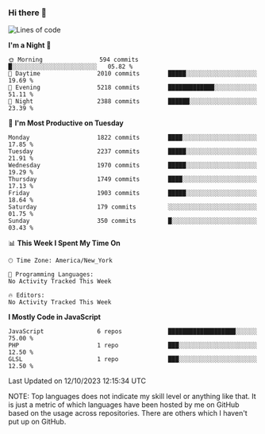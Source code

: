 ### Hi there 👋

<!--
**LynxJinxxy/LynxJinxxy** is a ✨ _special_ ✨ repository because its `README.md` (this file) appears on your GitHub profile.

Here are some ideas to get you started:

- 🔭 I’m currently working on ...
- 🌱 I’m currently learning ...
- 👯 I’m looking to collaborate on ...
- 🤔 I’m looking for help with ...
- 💬 Ask me about ...
- 📫 How to reach me: ...
- 😄 Pronouns: ...
- ⚡ Fun fact: ...
-->

<!--START_SECTION:waka-->
![Lines of code](https://img.shields.io/badge/From%20Hello%20World%20I%27ve%20Written-22.4%20million%20lines%20of%20code-blue)

**I'm a Night 🦉** 

```text
🌞 Morning                594 commits         █░░░░░░░░░░░░░░░░░░░░░░░░   05.82 % 
🌆 Daytime                2010 commits        █████░░░░░░░░░░░░░░░░░░░░   19.69 % 
🌃 Evening                5218 commits        █████████████░░░░░░░░░░░░   51.11 % 
🌙 Night                  2388 commits        ██████░░░░░░░░░░░░░░░░░░░   23.39 % 
```
📅 **I'm Most Productive on Tuesday** 

```text
Monday                   1822 commits        ████░░░░░░░░░░░░░░░░░░░░░   17.85 % 
Tuesday                  2237 commits        █████░░░░░░░░░░░░░░░░░░░░   21.91 % 
Wednesday                1970 commits        █████░░░░░░░░░░░░░░░░░░░░   19.29 % 
Thursday                 1749 commits        ████░░░░░░░░░░░░░░░░░░░░░   17.13 % 
Friday                   1903 commits        █████░░░░░░░░░░░░░░░░░░░░   18.64 % 
Saturday                 179 commits         ░░░░░░░░░░░░░░░░░░░░░░░░░   01.75 % 
Sunday                   350 commits         █░░░░░░░░░░░░░░░░░░░░░░░░   03.43 % 
```


📊 **This Week I Spent My Time On** 

```text
🕑︎ Time Zone: America/New_York

💬 Programming Languages: 
No Activity Tracked This Week

🔥 Editors: 
No Activity Tracked This Week
```

**I Mostly Code in JavaScript** 

```text
JavaScript               6 repos             ███████████████████░░░░░░   75.00 % 
PHP                      1 repo              ███░░░░░░░░░░░░░░░░░░░░░░   12.50 % 
GLSL                     1 repo              ███░░░░░░░░░░░░░░░░░░░░░░   12.50 % 
```




 Last Updated on 12/10/2023 12:15:34 UTC
<!--END_SECTION:waka-->
NOTE: Top languages does not indicate my skill level or anything like that. It is just a metric of which languages have been hosted by me on GitHub based on the usage across repositories. There are others which I haven't put up on GitHub.
